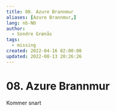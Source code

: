 ```yaml
---
title: 08. Azure Brannmur
aliases: [Azure Brannmur,]
lang: nb-NO
author:
  - Sondre Grønås
tags:
  - missing
created: 2022-04-16 02:00:00
updated: 2022-08-13 20:26:26
---
```

# 08. Azure Brannmur
Kommer snart